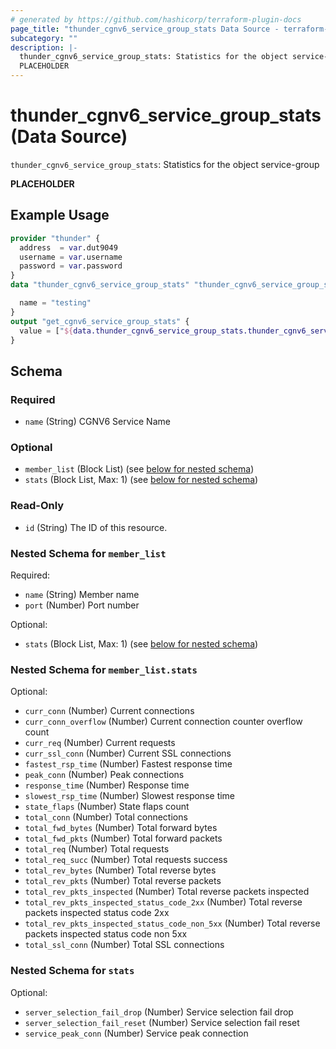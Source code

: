 ```yaml
---
# generated by https://github.com/hashicorp/terraform-plugin-docs
page_title: "thunder_cgnv6_service_group_stats Data Source - terraform-provider-thunder"
subcategory: ""
description: |-
  thunder_cgnv6_service_group_stats: Statistics for the object service-group
  PLACEHOLDER
---
```


# thunder_cgnv6_service_group_stats (Data Source)

`thunder_cgnv6_service_group_stats`: Statistics for the object service-group

__PLACEHOLDER__

## Example Usage

```terraform
provider "thunder" {
  address  = var.dut9049
  username = var.username
  password = var.password
}
data "thunder_cgnv6_service_group_stats" "thunder_cgnv6_service_group_stats" {

  name = "testing"
}
output "get_cgnv6_service_group_stats" {
  value = ["${data.thunder_cgnv6_service_group_stats.thunder_cgnv6_service_group_stats}"]
}
```

<!-- schema generated by tfplugindocs -->
## Schema

### Required

- `name` (String) CGNV6 Service Name

### Optional

- `member_list` (Block List) (see [below for nested schema](#nestedblock--member_list))
- `stats` (Block List, Max: 1) (see [below for nested schema](#nestedblock--stats))

### Read-Only

- `id` (String) The ID of this resource.

<a id="nestedblock--member_list"></a>
### Nested Schema for `member_list`

Required:

- `name` (String) Member name
- `port` (Number) Port number

Optional:

- `stats` (Block List, Max: 1) (see [below for nested schema](#nestedblock--member_list--stats))

<a id="nestedblock--member_list--stats"></a>
### Nested Schema for `member_list.stats`

Optional:

- `curr_conn` (Number) Current connections
- `curr_conn_overflow` (Number) Current connection counter overflow count
- `curr_req` (Number) Current requests
- `curr_ssl_conn` (Number) Current SSL connections
- `fastest_rsp_time` (Number) Fastest response time
- `peak_conn` (Number) Peak connections
- `response_time` (Number) Response time
- `slowest_rsp_time` (Number) Slowest response time
- `state_flaps` (Number) State flaps count
- `total_conn` (Number) Total connections
- `total_fwd_bytes` (Number) Total forward bytes
- `total_fwd_pkts` (Number) Total forward packets
- `total_req` (Number) Total requests
- `total_req_succ` (Number) Total requests success
- `total_rev_bytes` (Number) Total reverse bytes
- `total_rev_pkts` (Number) Total reverse packets
- `total_rev_pkts_inspected` (Number) Total reverse packets inspected
- `total_rev_pkts_inspected_status_code_2xx` (Number) Total reverse packets inspected status code 2xx
- `total_rev_pkts_inspected_status_code_non_5xx` (Number) Total reverse packets inspected status code non 5xx
- `total_ssl_conn` (Number) Total SSL connections



<a id="nestedblock--stats"></a>
### Nested Schema for `stats`

Optional:

- `server_selection_fail_drop` (Number) Service selection fail drop
- `server_selection_fail_reset` (Number) Service selection fail reset
- `service_peak_conn` (Number) Service peak connection


